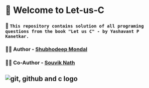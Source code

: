 # 🚀 Welcome to Let-us-C  

### 💎 `This repository contains solution of all programing questions from the book "Let us C" - by Yashavant P Kanetkar.`

### ✍🏻 Author - [Shubhodeep Mondal](https://github.com/Spidy394)

### ✍🏻 Co-Author - [Souvik Nath](https://github.com/souvik3069)
## ![git, github and c logo](https://skillicons.dev/icons?i=git,github,c)
